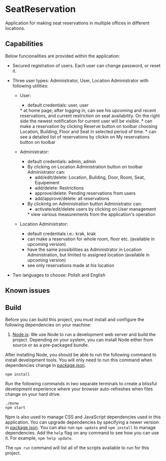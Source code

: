 # SeatReservation

Application for making seat reservations in multiple offices in different locations. 


## Capabilities

Below funcionalities are provided within the application:

* Secured registration of users. Each user can change password, or reset it.
* Three user types: Administrator, User, Location Administrator with following utilities:

	* User:
		* default credentials: user, user
		<SCREENSHOT>
		* at home page, after logging in, can see his upcoming and recent reservations, and current restriction on seat availability.
		On the right side the newest notification for current user will be visible.
		<SCREENSHOT>
		* can make a reservation by clicking Reserve button on toolbar choosing Location, Building, Floor and Seat in selected period of time.
		<SCREENSHOT>
		* can see a detailed list of reservations by clickin on My reservations button on toolbar
		<SCREENSHOT>

	* Administrator:
		* default credentials: admin, admin
		* By clicking on Location Administration button on toolbar Administrator can: 
			* add/edit/delete: Location, Building, Door, Room, Seat, Equipement
			* add/delete: Restrictions
			* approve/delete: Pending reservations from users
			* add/approve/delete: all reservations
		* By clickintg on Administration button Administrator can:
			* activate/edit/delete users by clicking on User management
			<SCREENSHOT>
			* view various measurements from the application's operation

	* Location Administrator:
		* default credentials i.e.: krak, krak
		* can make a reservation for whole room, floor etc. (available in upcoming version)
		* have the same possibilities as Administrator in Location Administration, but limited to assigned location (available in upcoming version)
		* see only reservations made at his location

* Two languages to choose: Polish and English

## Known issues


## Build

Before you can build this project, you must install and configure the following dependencies on your machine:

1. [Node.js][]: We use Node to run a development web server and build the project.
   Depending on your system, you can install Node either from source or as a pre-packaged bundle.

After installing Node, you should be able to run the following command to install development tools.
You will only need to run this command when dependencies change in [package.json](package.json).

```
npm install
```

Run the following commands in two separate terminals to create a blissful development experience where your browser
auto-refreshes when files change on your hard drive.

```
./mvnw
npm start
```

Npm is also used to manage CSS and JavaScript dependencies used in this application. You can upgrade dependencies by
specifying a newer version in [package.json](package.json). You can also run `npm update` and `npm install` to manage dependencies.
Add the `help` flag on any command to see how you can use it. For example, `npm help update`.

The `npm run` command will list all of the scripts available to run for this project.


[jhipster homepage and latest documentation]: https://www.jhipster.tech
[jhipster 7.9.2 archive]: https://www.jhipster.tech/documentation-archive/v7.9.2
[using jhipster in development]: https://www.jhipster.tech/documentation-archive/v7.9.2/development/
[using docker and docker-compose]: https://www.jhipster.tech/documentation-archive/v7.9.2/docker-compose
[using jhipster in production]: https://www.jhipster.tech/documentation-archive/v7.9.2/production/
[running tests page]: https://www.jhipster.tech/documentation-archive/v7.9.2/running-tests/
[code quality page]: https://www.jhipster.tech/documentation-archive/v7.9.2/code-quality/
[setting up continuous integration]: https://www.jhipster.tech/documentation-archive/v7.9.2/setting-up-ci/
[node.js]: https://nodejs.org/
[npm]: https://www.npmjs.com/
[webpack]: https://webpack.github.io/
[browsersync]: https://www.browsersync.io/
[jest]: https://facebook.github.io/jest/
[leaflet]: https://leafletjs.com/
[definitelytyped]: https://definitelytyped.org/
[angular cli]: https://cli.angular.io/

